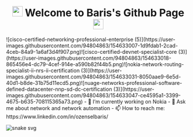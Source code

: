 <h1 align="center">
  <img src="https://media3.giphy.com/media/26n7b7PjSOZJwVCmY/giphy.gif" width="28" >
  Welcome to Baris's Github Page
  <img src="https://media3.giphy.com/media/26n7b7PjSOZJwVCmY/giphy.gif" width="28" >
</h1>
![cisco-certified-networking-professional-enterprise (5)](https://user-images.githubusercontent.com/94804863/154633007-1d9fdab1-2cad-4ceb-84a9-1a6af3d4f907.png)![cisco-certified-devnet-specialist-core (3)](https://user-images.githubusercontent.com/94804863/154633018-865456e4-dc79-4cef-914e-a590b82f44b5.png)![nokia-network-routing-specialist-ii-nrs-ii-certification (3)](https://user-images.githubusercontent.com/94804863/154633031-8050aae9-6e5d-40d1-b8de-31b75d11ecd5.png)![nuage-networks-professional-software-defined-datacenter-nnp-sd-dc-certification (3)](https://user-images.githubusercontent.com/94804863/154633047-ce4595a1-3399-4675-b635-708115365a73.png)
- 🔭 I’m currently working on Nokia
- 💬 Ask me about network and network automation
- 📫 How to reach me: https://www.linkedin.com/in/ozenselbaris/

![snake svg](https://github.com/bozensel/bozensel/blob/output/github-contribution-grid-snake.svg)
<!--
**bozensel/bozensel** is a ✨ _special_ ✨ repository because its `README.md` (this file) appears on your GitHub profile.

Here are some ideas to get you started:

- 🔭 I’m currently working on ...
- 🌱 I’m currently learning ...
- 👯 I’m looking to collaborate on ...
- 🤔 I’m looking for help with ...
- 💬 Ask me about ...
- 📫 How to reach me: ...
- 😄 Pronouns: ...
- ⚡ Fun fact: ...
-->
